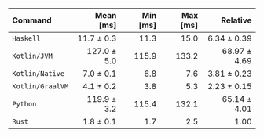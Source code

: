 | Command | Mean [ms] | Min [ms] | Max [ms] | Relative |
|:---|---:|---:|---:|---:|
| `Haskell` | 11.7 ± 0.3 | 11.3 | 15.0 | 6.34 ± 0.39 |
| `Kotlin/JVM` | 127.0 ± 5.0 | 115.9 | 133.2 | 68.97 ± 4.69 |
| `Kotlin/Native` | 7.0 ± 0.1 | 6.8 | 7.6 | 3.81 ± 0.23 |
| `Kotlin/GraalVM` | 4.1 ± 0.2 | 3.8 | 5.3 | 2.23 ± 0.15 |
| `Python` | 119.9 ± 3.2 | 115.4 | 132.1 | 65.14 ± 4.01 |
| `Rust` | 1.8 ± 0.1 | 1.7 | 2.5 | 1.00 |
